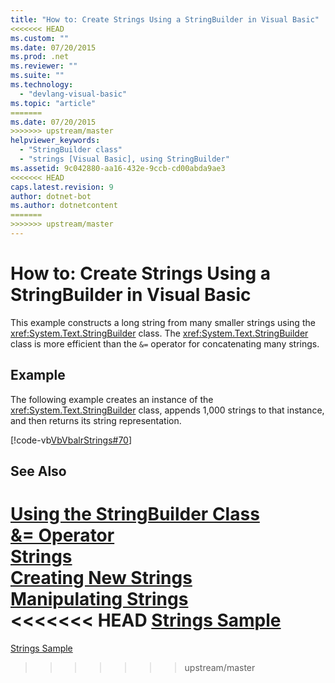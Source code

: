 ```yaml
---
title: "How to: Create Strings Using a StringBuilder in Visual Basic"
<<<<<<< HEAD
ms.custom: ""
ms.date: 07/20/2015
ms.prod: .net
ms.reviewer: ""
ms.suite: ""
ms.technology: 
  - "devlang-visual-basic"
ms.topic: "article"
=======
ms.date: 07/20/2015
>>>>>>> upstream/master
helpviewer_keywords: 
  - "StringBuilder class"
  - "strings [Visual Basic], using StringBuilder"
ms.assetid: 9c042880-aa16-432e-9ccb-cd00abda9ae3
<<<<<<< HEAD
caps.latest.revision: 9
author: dotnet-bot
ms.author: dotnetcontent
=======
>>>>>>> upstream/master
---
```

# How to: Create Strings Using a StringBuilder in Visual Basic
This example constructs a long string from many smaller strings using the <xref:System.Text.StringBuilder> class. The <xref:System.Text.StringBuilder> class is more efficient than the `&=` operator for concatenating many strings.  
  
## Example  
 The following example creates an instance of the <xref:System.Text.StringBuilder> class, appends 1,000 strings to that instance, and then returns its string representation.  
  
 [!code-vb[VbVbalrStrings#70](../../../../visual-basic/language-reference/functions/codesnippet/VisualBasic/how-to-create-strings-using-a-stringbuilder_1.vb)]  
  
## See Also  
 [Using the StringBuilder Class](../../../../standard/base-types/stringbuilder.md)  
 [&= Operator](../../../../visual-basic/language-reference/operators/and-assignment-operator.md)  
 [Strings](../../../../visual-basic/programming-guide/language-features/strings/index.md)  
 [Creating New Strings](../../../../standard/base-types/creating-new.md)  
 [Manipulating Strings](../../../../standard/base-types/manipulating-strings.md)  
<<<<<<< HEAD
 [Strings Sample](http://msdn.microsoft.com/library/be9e82a3-dc95-4aaa-9396-61b66e467e02)
=======
 [Strings Sample](https://msdn.microsoft.com/library/be9e82a3-dc95-4aaa-9396-61b66e467e02(v=vs.100))
>>>>>>> upstream/master
